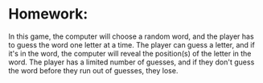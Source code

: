 # Homework:

In this game, the computer will choose a random word, and the player has to guess the word one letter at a time. The player can guess a letter, and if it's in the word, the computer will reveal the position(s) of the letter in the word. The player has a limited number of guesses, and if they don't guess the word before they run out of guesses, they lose.
